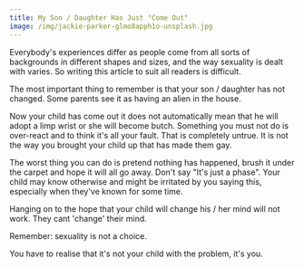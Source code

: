 ```yaml
---
title: My Son / Daughter Has Just "Come Out"
image: /img/jackie-parker-glmo8apph1o-unsplash.jpg
---
```

Everybody's experiences differ as people come from all sorts of backgrounds in different shapes and sizes, and the way sexuality is dealt with varies. So writing this article to suit all readers is difficult.

The most important thing to remember is that your son / daughter has not changed. Some parents see it as having an alien in the house.

Now your child has come out it does not automatically mean that he will adopt a limp wrist or she will become butch. Something you must not do is over-react and to think it's all your fault. That is completely untrue. It is not the way you brought your child up that has made them gay.

The worst thing you can do is pretend nothing has happened, brush it under the carpet and hope it will all go away. Don't say "It's just a phase". Your child may know otherwise and might be irritated by you saying this, especially when they've known for some time.

Hanging on to the hope that your child will change his / her mind will not work. They cant 'change' their mind.

Remember: sexuality is not a choice.

You have to realise that it's not your child with the problem, it's you.